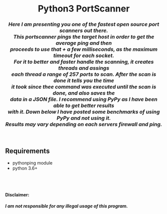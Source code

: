 <center><h1> Python3 PortScanner</h1></center>

<center><i><h3>Here I am presenting you one of the fastest open source port scanners out there.</br>
This portscanner pings the target host in order to get the average ping and then </br>
proceeds to use that + a few milliseconds, as the maximum timeout for each socket.</br>
For it to better and faster handle the scanning, it creates threads and assings </br>
each thread a range of 257 ports to scan. After the scan is done it tells you the time</br>
it took since thee command was executed until the scan is done, and also saves the </br>
data in a JSON file. I recommend using PyPy as I have been able to get better results</br>
with it. Down below I have posted some benchmarks of using PyPy and not using it.</br>
Results may vary depending on each servers firewall and ping.</h3></i></br></center>


## Requirements
- pythonping module
- python 3.6+

</br></br>



#### Disclaimer: <i><h5>I am not responsible for any illegal usage of this program.<i><h5>
